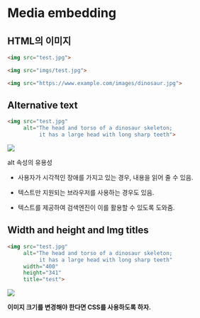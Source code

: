 # Media embedding

## HTML의 이미지

```html
<img src="test.jpg">

<img src="imgs/test.jpg">

<img src="https://www.example.com/images/dinosaur.jpg">
```

## Alternative text

```html
<img src="test.jpg"
     alt="The head and torso of a dinosaur skeleton;
          it has a large head with long sharp teeth">
```

![](C:\Users\Wook\AppData\Roaming\marktext\images\2022-08-29-14-57-26-image.png)

alt 속성의 유용성

- 사용자가 시각적인 장애를 가지고 있는 경우, 내용을 읽어 줄 수 있음.

- 텍스트만 지원되는 브라우저를 사용하는 경우도 있음.

- 텍스트를 제공하여 검색엔진이 이를 활용할 수 있도록 도와줌.

## Width and height and Img titles

```html
<img src="test.jpg"
     alt="The head and torso of a dinosaur skeleton;
          it has a large head with long sharp teeth"
     width="400"
     height="341"
     title="test">
```

![](C:\Users\Wook\AppData\Roaming\marktext\images\2022-08-29-15-00-22-image.png)

**이미지 크기를 변경해야 한다면  CSS를 사용하도록 하자.**


